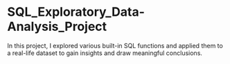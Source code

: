 # SQL_Exploratory_Data-Analysis_Project
In this project, I explored various built-in SQL functions and applied them to a real-life dataset to gain insights and draw meaningful conclusions.
